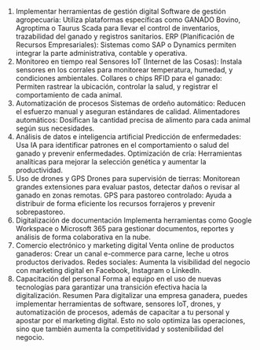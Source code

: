 1. Implementar herramientas de gestión digital
Software de gestión agropecuaria: Utiliza plataformas específicas como GANADO Bovino, Agroptima o Taurus Scada para llevar el control de inventarios, trazabilidad del ganado y registros sanitarios.
ERP (Planificación de Recursos Empresariales): Sistemas como SAP o Dynamics permiten integrar la parte administrativa, contable y operativa.
2. Monitoreo en tiempo real
Sensores IoT (Internet de las Cosas): Instala sensores en los corrales para monitorear temperatura, humedad, y condiciones ambientales.
Collares o chips RFID para el ganado: Permiten rastrear la ubicación, controlar la salud, y registrar el comportamiento de cada animal.
3. Automatización de procesos
Sistemas de ordeño automático: Reducen el esfuerzo manual y aseguran estándares de calidad.
Alimentadores automáticos: Dosifican la cantidad precisa de alimento para cada animal según sus necesidades.
4. Análisis de datos e inteligencia artificial
Predicción de enfermedades: Usa IA para identificar patrones en el comportamiento o salud del ganado y prevenir enfermedades.
Optimización de cría: Herramientas analíticas para mejorar la selección genética y aumentar la productividad.
5. Uso de drones y GPS
Drones para supervisión de tierras: Monitorean grandes extensiones para evaluar pastos, detectar daños o revisar al ganado en zonas remotas.
GPS para pastoreo controlado: Ayuda a distribuir de forma eficiente los recursos forrajeros y prevenir sobrepastoreo.
6. Digitalización de documentación
Implementa herramientas como Google Workspace o Microsoft 365 para gestionar documentos, reportes y análisis de forma colaborativa en la nube.
7. Comercio electrónico y marketing digital
Venta online de productos ganaderos: Crear un canal e-commerce para carne, leche u otros productos derivados.
Redes sociales: Aumenta la visibilidad del negocio con marketing digital en Facebook, Instagram o LinkedIn.
8. Capacitación del personal
Forma al equipo en el uso de nuevas tecnologías para garantizar una transición efectiva hacia la digitalización.
Resumen
Para digitalizar una empresa ganadera, puedes implementar herramientas de software, sensores IoT, drones, y automatización de procesos, además de capacitar a tu personal y apostar por el marketing digital. Esto no solo optimiza las operaciones, sino que también aumenta la competitividad y sostenibilidad del negocio.
